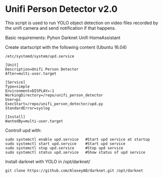 # Unifi Person Detector v2.0
This script is used to run YOLO object detection on video files recorded by the unifi camera and send notification if that happens.

Basic requirements:
Pyhon
Darknet
Unifi
HomeAssistant


Create startscript with the following content (Ubuntu 16.04)
```
/etc/systemd/system/upd.service

[Unit]
Description=Unifi Person Detector
After=multi-user.target

[Service]
Type=simple
Environment=DISPLAY=:1
WorkingDirectory=/repo/unifi_person_detector
User=pi
ExecStart=/repo/unifi_person_detector/upd.py
StandardError=syslog

[Install]
WantedBy=multi-user.target
```

Controll upd with:
```
sudo systemctl enable upd.service   #Start upd service at startup
sudo systemctl start upd.service    #Start upd service
sudo systemctl stop upd.service     #Stop upd service
sudo systemctl status upd.service   #Show status of upd service
```

Install darknet with YOLO in /opt/darknet/ 
```
git clone https://github.com/AlexeyAB/darknet.git /opt/darknet
```
